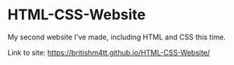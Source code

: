 # HTML-CSS-Website
My second website I've made, including HTML and CSS this time.

Link to site: https://britishm4tt.github.io/HTML-CSS-Website/
